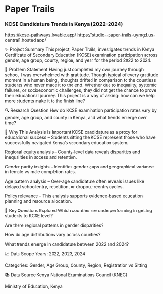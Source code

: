 # Paper Trails
### KCSE Candidature Trends in Kenya (2022–2024)

https://kcse-pathways.lovable.app/
https://studio--paper-trails-uymgd.us-central1.hosted.app/

✨ Project Summary
This project, Paper Trails, investigates trends in Kenya Certificate of Secondary Education (KCSE) examination participation across gender, age group, county, region, and year for the period 2022 to 2024.

🧠 Problem Statement
Having just completed my own journey through school, I was overwhelmed with gratitude. Though typical of every gratitude moment in a human being , thoughts drifted in comparison to the countless students who never made it to the end. Whether due to inequality, systemic failures, or socioeconomic challenges, they did not get the chance to prove their educational journey. This project is a way of asking: how can we help more students make it to the finish line?

🔍 Research Question
How do KCSE examination participation rates vary by gender, age group, and county in Kenya, and what trends emerge over time?

🎯 Why This Analysis Is Important
KCSE candidature as a proxy for educational success – Students sitting the KCSE represent those who have successfully navigated Kenya’s secondary education system.

Regional equity analysis – County-level data reveals disparities and inequalities in access and retention.

Gender parity insights – Identifies gender gaps and geographical variance in female vs male completion rates.

Age pattern analysis – Over-age candidature often reveals issues like delayed school entry, repetition, or dropout-reentry cycles.

Policy relevance – This analysis supports evidence-based education planning and resource allocation.

📌 Key Questions Explored
Which counties are underperforming in getting students to KCSE level?

Are there regional patterns in gender disparities?

How do age distributions vary across counties?

What trends emerge in candidature between 2022 and 2024?

📈 Data Scope
Years: 2022, 2023, 2024

Categories: Gender, Age Group, County, Region, Registration vs Sitting

📚 Data Source
Kenya National Examinations Council (KNEC)

Ministry of Education, Kenya
